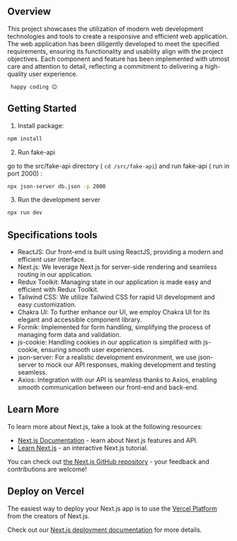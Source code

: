 ## Overview

This project showcases the utilization of modern web development technologies and tools to create a responsive and efficient web application. The web application has been diligently developed to meet the specified requirements, ensuring its functionality and usability align with the project objectives. Each component and feature has been implemented with utmost care and attention to detail, reflecting a commitment to delivering a high-quality user experience.

` happy coding 😊`

## Getting Started

1. Install package:

```bash
npm install
```

2.  Run fake-api

go to the src/fake-api directory ( `cd /src/fake-api`) and run fake-api ( run in port 2000) :

```bash
npx json-server db.json -p 2000
```

3.  Run the development server

```bash
npx run dev
```

## Specifications tools

- ReactJS: Our front-end is built using ReactJS, providing a modern and efficient user interface.
- Next.js: We leverage Next.js for server-side rendering and seamless routing in our application.
- Redux Toolkit: Managing state in our application is made easy and efficient with Redux Toolkit.
- Tailwind CSS: We utilize Tailwind CSS for rapid UI development and easy customization.
- Chakra UI: To further enhance our UI, we employ Chakra UI for its elegant and accessible component library.
- Formik: Implemented for form handling, simplifying the process of managing form data and validation.
- js-cookie: Handling cookies in our application is simplified with js-cookie, ensuring smooth user experiences.
- json-server: For a realistic development environment, we use json-server to mock our API responses, making development and testing seamless.
- Axios: Integration with our API is seamless thanks to Axios, enabling smooth communication between our front-end and back-end.

## Learn More

To learn more about Next.js, take a look at the following resources:

- [Next.js Documentation](https://nextjs.org/docs) - learn about Next.js features and API.
- [Learn Next.js](https://nextjs.org/learn) - an interactive Next.js tutorial.

You can check out [the Next.js GitHub repository](https://github.com/vercel/next.js/) - your feedback and contributions are welcome!

## Deploy on Vercel

The easiest way to deploy your Next.js app is to use the [Vercel Platform](https://vercel.com/new?utm_medium=default-template&filter=next.js&utm_source=create-next-app&utm_campaign=create-next-app-readme) from the creators of Next.js.

Check out our [Next.js deployment documentation](https://nextjs.org/docs/deployment) for more details.
